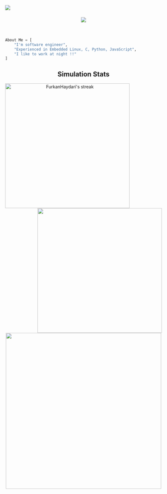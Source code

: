 <img align="left" src="https://visitor-badge.laobi.icu/badge?page_id=FurkanHaydari"/>
 <h1 align="center">
    <a href="https://git.io/typing-svg">
      <img src="https://readme-typing-svg.herokuapp.com/?color=00D115&center=true&size=22&lines=I%27m+Furkan.;Software+Engineer.;Fallow+the+white+rabbit.;">
    </a>
  </h1>
   <br>
  <p align="left">

```py
About Me = [
    "I'm software engineer",
    "Experienced in Embedded Linux, C, Python, JavaScript",
    "I like to work at night !!"
]
```



<h2 align="center"> Simulation Stats </h2>
  <p align="center">
  <a href="https://github.com/DenverCoder1/github-readme-streak-stats">
    <img title="🔥 Go to Source" alt="FurkanHaydari's streak" img align="left" width=400 src="https://github-readme-streak-stats.herokuapp.com?user=FurkanHaydari&theme=hacker&hide_border=true"/>
  </a>
   <a href="https://github.com/anuraghazra/github-readme-stats" title="Go to Source">
        <img align="right" width=400 src="https://github-readme-stats.vercel.app/api?username=FurkanHaydari&show_icons=true&title_color=00D115&text_color=00D115&icon_color=00D115&bg_color=000000&border_color=61dafb&hide_border=true"/>
   </a>
   </div>
   <br><br><br><br><br><br><br><br><br><br><br>
   <div align=center>
      <a href="https://github.com/anuraghazra/github-readme-stats">
        <img width=500 align="center" src="https://github-readme-stats.vercel.app/api/top-langs/?username=FurkanHaydari&Cuda&title_color=00D115&text_color=00D115&icon_color=00D115&bg_color=000000&langs_count=20&layout=compact&border_color=61dafb&hide_border=true" />
      </a>
    </div>
<br><br>


